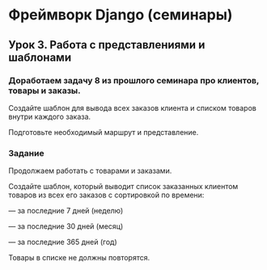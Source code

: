 # Фреймворк Django (семинары)
## Урок 3. Работа с представлениями и шаблонами
### Доработаем задачу 8 из прошлого семинара про клиентов, товары и заказы.
Создайте шаблон для вывода всех заказов клиента и списком товаров внутри каждого заказа.

Подготовьте необходимый маршрут и представление.

### Задание
Продолжаем работать с товарами и заказами.

Создайте шаблон, который выводит список заказанных клиентом товаров из всех его заказов с сортировкой по времени:

— за последние 7 дней (неделю)

— за последние 30 дней (месяц)

— за последние 365 дней (год)

Товары в списке не должны повторятся.